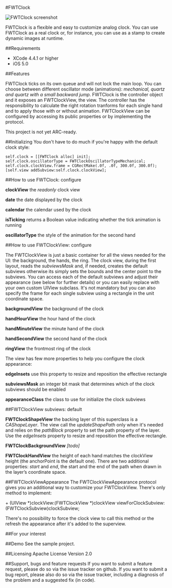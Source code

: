 #FWTClock

![FWTClock screenshot](http://grab.by/h3N4)


FWTClock is a flexible and easy to customize analog clock. You can use FWTClock as a real clock or, for instance, you can use as a stamp to create dynamic images at runtime. 

##Requirements
* XCode 4.4.1 or higher
* iOS 5.0

##Features

FWTClock ticks on its own queue and will not lock the main loop. You can choose between different oscillator mode (animations): *mechanical, quartz and quartz with a small backward jump*.
FWTClock is the controller object and it exposes an FWTClockView, the view. The controller has the responsibility to calculate the right rotation tranforms for each single hand and to apply those with or without animation.
FWTClockView can be configured by accessing its public properties or by implementing the protocol.

This project is not yet ARC-ready.

##Initializing
You don't have to do much if you're happy with the default clock style:

	self.clock = [[FWTClock alloc] init];
    self.clock.oscillatorType = FWTClockOscillatorTypeMechanical; 
	self.clock.clockView.frame = CGRectMake(.0f, .0f, 300.0f, 300.0f);
	[self.view addSubview:self.clock.clockView];


##How to use FWTClock: configure

**clockView** the *readonly* clock view 

**date** the date displayed by the clock

**calendar** the calendar used by the clock

**isTicking** returns a Boolean value indicating whether the tick animation is running

**oscillatorType** the style of the animation for the second hand

##How to use FWTClockView: configure

The FWTClockView is just a basic container for all the views needed for the UI: the background, the hands, the ring. The clock view, during the first layout, reads the *subviewsMask* and, if needed, creates the default subviews otherwise its simply sets the bounds and the center point to the subviews. You can access each of the default subviews and adjust their appearance (see below for further details) or you can easily replace with your own custom UIView subclass. It's not mandatory but you can also specify the frame for each single subview using a rectangle in the unit coordinate space.

**backgroundView** the background of the clock

**handHourView** the hour hand of the clock

**handMinuteView** the minute hand of the clock

**handSecondView** the second hand of the clock

**ringView** the frontmost ring of the clock  
    
The view has few more properties to help you configure the clock appearance:

**edgeInsets** use this property to resize and reposition the effective rectangle 

**subviewsMask** an integer bit mask that determines which of the clock subviews should be enabled 

**appearanceClass** the class to use for initialize the clock subviews

##FWTClockView subviews: default

**FWTClockShapeView** the backing layer of this superclass is a *CAShapeLayer*. The view call the *updateShapePath* only when it's needed and relies on the *pathBlock* property to set the path property of the layer. Use the *edgeInsets* property to resize and reposition the effective rectangle.

**FWTClockBackgroundView** *[todo]*

**FWTClockHandView** the height of each hand matches the clockView height (the anchorPoint is the default one). There are two additional properties: *start* and *end*, the start and the end of the path when drawn in the layer’s coordinate space.

##FWTClockViewAppearance
The FWTClockViewAppearance protocol gives you an additional way to customize your FWTClockView. There's only method to implement:

\+ (UIView *)clockView:(FWTClockView *)clockView viewForClockSubview:(FWTClockSubview)clockSubview; 

There's no possibility to force the clock view to call this method or the refresh the appearance after it's added to the superview. 

##For your interest


##Demo
See the sample project.


##Licensing
Apache License Version 2.0

##Support, bugs and feature requests
If you want to submit a feature request, please do so via the issue tracker on github.
If you want to submit a bug report, please also do so via the issue tracker, including a diagnosis of the problem and a suggested fix (in code).
